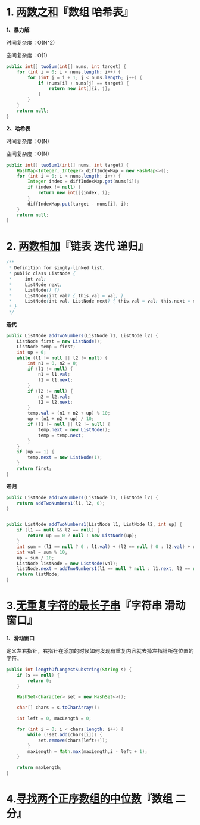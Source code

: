 # 1. [两数之和](https://leetcode.cn/problems/two-sum/description/)『数组 哈希表』

**1、暴力解**

时间复杂度：O(N^2)

空间复杂度：O(1)

```java
public int[] twoSum(int[] nums, int target) {
    for (int i = 0; i < nums.length; i++) {
        for (int j = i + 1; j < nums.length; j++) {
            if (nums[i] + nums[j] == target) {
                return new int[]{i, j};
            }
        }
    }
    return null;
}
```

**2、哈希表**

时间复杂度：O(N)

空间复杂度：O(N)

```java
public int[] twoSum1(int[] nums, int target) {
    HashMap<Integer, Integer> diffIndexMap = new HashMap<>();
    for (int i = 0; i < nums.length; i++) {
        Integer index = diffIndexMap.get(nums[i]);
        if (index != null) {
            return new int[]{index, i};
        }
        diffIndexMap.put(target - nums[i], i);
    }
    return null;
}
```

# 2. [两数相加](https://leetcode.cn/problems/add-two-numbers/description/)『链表 迭代 递归』

```java
/**
 * Definition for singly-linked list.
 * public class ListNode {
 *     int val;
 *     ListNode next;
 *     ListNode() {}
 *     ListNode(int val) { this.val = val; }
 *     ListNode(int val, ListNode next) { this.val = val; this.next = next; }
 * }
 */
```

**迭代**

```java
public ListNode addTwoNumbers(ListNode l1, ListNode l2) {
    ListNode first = new ListNode();
    ListNode temp = first;
    int up = 0;
    while (l1 != null || l2 != null) {
        int n1 = 0, n2 = 0;
        if (l1 != null) {
            n1 = l1.val;
            l1 = l1.next;
        }
        if (l2 != null) {
            n2 = l2.val;
            l2 = l2.next;
        }
        temp.val = (n1 + n2 + up) % 10;
        up = (n1 + n2 + up) / 10;
        if (l1 != null || l2 != null) {
            temp.next = new ListNode();
            temp = temp.next;
        }
    }
    if (up == 1) {
        temp.next = new ListNode(1);
    }
    return first;
}
```

**递归**

```java
public ListNode addTwoNumbers(ListNode l1, ListNode l2) {
	return addTwoNumbers1(l1, l2, 0);
}


public ListNode addTwoNumbers1(ListNode l1, ListNode l2, int up) {
    if (l1 == null && l2 == null) {
        return up == 0 ? null : new ListNode(up);
    }
    int sum = (l1 == null ? 0 : l1.val) + (l2 == null ? 0 : l2.val) + up;
    int val = sum % 10;
    up = sum / 10;
    ListNode listNode = new ListNode(val);
    listNode.next = addTwoNumbers1(l1 == null ? null : l1.next, l2 == null ? null : l2.next, up);
    return listNode;
}
```

# 3.[无重复字符的最长子串](https://leetcode.cn/problems/longest-substring-without-repeating-characters/description/)『字符串 滑动窗口』

1、**滑动窗口**

定义左右指针，右指针在添加的时候如何发现有重复内容就去掉左指针所在位置的字符。

```java
public int lengthOfLongestSubstring(String s) {
    if (s == null) {
        return 0;
    }

    HashSet<Character> set = new HashSet<>();

    char[] chars = s.toCharArray();

    int left = 0, maxLength = 0;

    for (int i = 0; i < chars.length; i++) {
        while (!set.add(chars[i])) {
            set.remove(chars[left++]);
        }
        maxLength = Math.max(maxLength,i - left + 1);
    }

    return maxLength;
}
```

# 4.[寻找两个正序数组的中位数](https://leetcode.cn/problems/median-of-two-sorted-arrays/)『数组 二分』